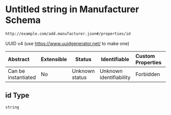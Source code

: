 # Untitled string in Manufacturer Schema

```txt
http://example.com/add.manufacturer.json#/properties/id
```

UUID v4 (use <https://www.uuidgenerator.net/> to make one)


| Abstract            | Extensible | Status         | Identifiable            | Custom Properties | Additional Properties | Access Restrictions | Defined In                                                                                   |
| :------------------ | ---------- | -------------- | ----------------------- | :---------------- | --------------------- | ------------------- | -------------------------------------------------------------------------------------------- |
| Can be instantiated | No         | Unknown status | Unknown identifiability | Forbidden         | Allowed               | none                | [add-manufacturer.schema.json\*](../out/add-manufacturer.schema.json "open original schema") |

## id Type

`string`
